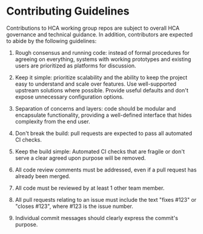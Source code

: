 # Contributing Guidelines

Contributions to HCA working group repos are subject to overall HCA
governance and technical guidance. In addition, contributors are
expected to abide by the following guidelines:

1. Rough consensus and running code: instead of formal procedures for
   agreeing on everything, systems with working prototypes and existing
   users are prioritized as platforms for discussion.

1. Keep it simple: prioritize scalability and the ability to keep the
   project easy to understand and scale over features. Use
   well-supported upstream solutions where possible. Provide useful
   defaults and don't expose unnecessary configuration options.

1. Separation of concerns and layers: code should be modular and
   encapsulate functionality, providing a well-defined interface
   that hides complexity from the end user.

1. Don't break the build: pull requests are expected to pass all
   automated CI checks.

1. Keep the build simple: Automated CI checks that are fragile or don't
   serve a clear agreed upon purpose will be removed.

1. All code review comments must be addressed, even if a pull request 
   has already been merged.

1. All code must be reviewed by at least 1 other team member.

1. All pull requests relating to an issue must include the text
   "fixes \#123" or "closes \#123", where \#123 is the issue number.

1. Individual commit messages should clearly express the commit's purpose.
